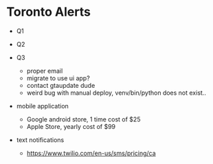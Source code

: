# Toronto Alerts

- Q1
- Q2
- Q3

  - proper email
  - migrate to use ui app?
  - contact gtaupdate dude
  - weird bug with manual deploy, venv/bin/python does not exist..

- mobile application
  - Google android store, 1 time cost of $25
  - Apple Store, yearly cost of $99
- text notifications
  - https://www.twilio.com/en-us/sms/pricing/ca
